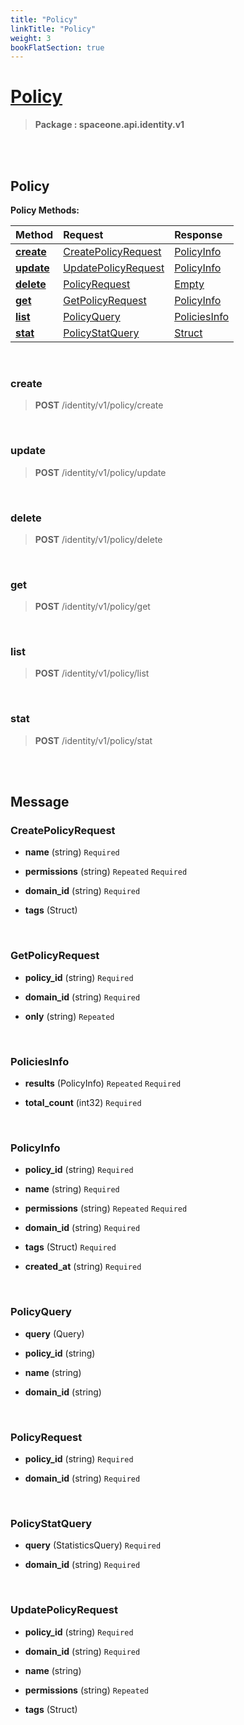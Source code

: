 ```yaml
---
title: "Policy"
linkTitle: "Policy"
weight: 3
bookFlatSection: true
---
```

# [Policy](#Policy)



>  **Package : spaceone.api.identity.v1**

<br>
<br>

## Policy





**Policy Methods:**


| Method | Request | Response |
| :----- | :-------- | :-------- |
| [**create**](./Policy#create) | [CreatePolicyRequest](Policy#createpolicyrequest) | [PolicyInfo](Policy#policyinfo) |
| [**update**](./Policy#update) | [UpdatePolicyRequest](Policy#updatepolicyrequest) | [PolicyInfo](Policy#policyinfo) |
| [**delete**](./Policy#delete) | [PolicyRequest](Policy#policyrequest) | [Empty](Policy#empty) |
| [**get**](./Policy#get) | [GetPolicyRequest](Policy#getpolicyrequest) | [PolicyInfo](Policy#policyinfo) |
| [**list**](./Policy#list) | [PolicyQuery](Policy#policyquery) | [PoliciesInfo](Policy#policiesinfo) |
| [**stat**](./Policy#stat) | [PolicyStatQuery](Policy#policystatquery) | [Struct](Policy#struct) |



    
<br>

### create





> **POST** /identity/v1/policy/create
>






    
<br>

### update





> **POST** /identity/v1/policy/update
>






    
<br>

### delete





> **POST** /identity/v1/policy/delete
>






    
<br>

### get





> **POST** /identity/v1/policy/get
>






    
<br>

### list





> **POST** /identity/v1/policy/list
>






    
<br>

### stat





> **POST** /identity/v1/policy/stat
>






    


<br>
<br>

## Message



### CreatePolicyRequest
* **name** (string)   `Required` 

    
* **permissions** (string)  `Repeated`    `Required` 

    
* **domain_id** (string)   `Required` 

    
* **tags** (Struct)  

    <br>

### GetPolicyRequest
* **policy_id** (string)   `Required` 

    
* **domain_id** (string)   `Required` 

    
* **only** (string)  `Repeated`   

    <br>

### PoliciesInfo
* **results** (PolicyInfo)  `Repeated`    `Required` 

    
* **total_count** (int32)   `Required` 

    <br>

### PolicyInfo
* **policy_id** (string)   `Required` 

    
* **name** (string)   `Required` 

    
* **permissions** (string)  `Repeated`    `Required` 

    
* **domain_id** (string)   `Required` 

    
* **tags** (Struct)   `Required` 

    
* **created_at** (string)   `Required` 

    <br>

### PolicyQuery
* **query** (Query)  

    
* **policy_id** (string)  

    
* **name** (string)  

    
* **domain_id** (string)  

    <br>

### PolicyRequest
* **policy_id** (string)   `Required` 

    
* **domain_id** (string)   `Required` 

    <br>

### PolicyStatQuery
* **query** (StatisticsQuery)   `Required` 

    
* **domain_id** (string)   `Required` 

    <br>

### UpdatePolicyRequest
* **policy_id** (string)   `Required` 

    
* **domain_id** (string)   `Required` 

    
* **name** (string)  

    
* **permissions** (string)  `Repeated`   

    
* **tags** (Struct)  

    <br>
